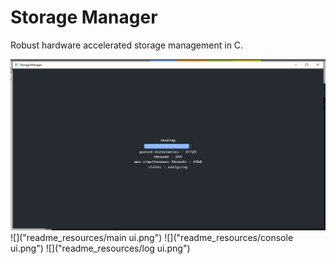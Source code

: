 # Storage Manager
Robust hardware accelerated storage management in C.

![](readme_resources/loading.png)
![]("readme_resources/main ui.png")
![]("readme_resources/console ui.png")
![]("readme_resources/log ui.png")
